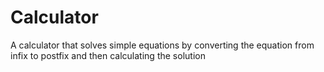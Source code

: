 # Calculator
A calculator that solves simple equations by converting the equation from infix to postfix and then calculating the solution
